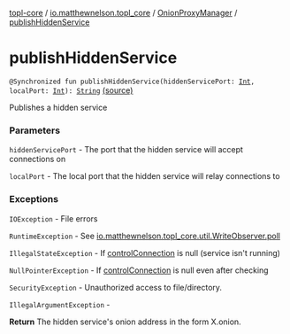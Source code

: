 [topl-core](../../index.md) / [io.matthewnelson.topl_core](../index.md) / [OnionProxyManager](index.md) / [publishHiddenService](./publish-hidden-service.md)

# publishHiddenService

`@Synchronized fun publishHiddenService(hiddenServicePort: `[`Int`](https://kotlinlang.org/api/latest/jvm/stdlib/kotlin/-int/index.html)`, localPort: `[`Int`](https://kotlinlang.org/api/latest/jvm/stdlib/kotlin/-int/index.html)`): `[`String`](https://kotlinlang.org/api/latest/jvm/stdlib/kotlin/-string/index.html) [(source)](https://github.com/05nelsonm/TorOnionProxyLibrary-Android/blob/master/topl-core/src/main/java/io/matthewnelson/topl_core/OnionProxyManager.kt#L286)

Publishes a hidden service

### Parameters

`hiddenServicePort` - The port that the hidden service will accept connections on

`localPort` - The local port that the hidden service will relay connections to

### Exceptions

`IOException` - File errors

`RuntimeException` - See [io.matthewnelson.topl_core.util.WriteObserver.poll](../../io.matthewnelson.topl_core.util/-write-observer/poll.md)

`IllegalStateException` - If [controlConnection](#) is null (service isn't running)

`NullPointerException` - If [controlConnection](#) is null even after checking

`SecurityException` - Unauthorized access to file/directory.

`IllegalArgumentException` -

**Return**
The hidden service's onion address in the form X.onion.

